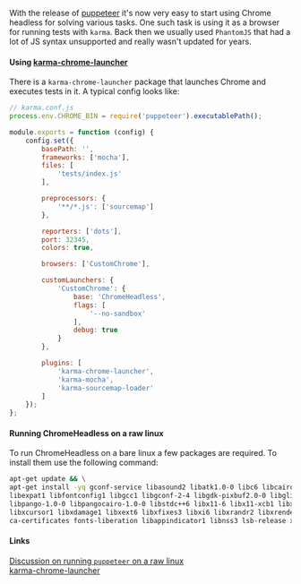 With the release of [puppeteer][2] it's now very easy to start using Chrome headless for solving various tasks. One such task is using it as a browser for running tests with `karma`. Back then we usually used `PhantomJS` that had a lot of JS syntax unsupported and really wasn't updated for years.

#### Using [karma-chrome-launcher][3]

There is a `karma-chrome-launcher` package that launches Chrome and executes tests in it. A typical config looks like:

```js
// karma.conf.js
process.env.CHROME_BIN = require('puppeteer').executablePath();

module.exports = function (config) {
    config.set({
        basePath: '',
        frameworks: ['mocha'],
        files: [
            'tests/index.js'
        ],

        preprocessors: {
            '**/*.js': ['sourcemap']
        },

        reporters: ['dots'],
        port: 32345,
        colors: true,

        browsers: ['CustomChrome'],

        customLaunchers: {
            'CustomChrome': {
                base: 'ChromeHeadless',
                flags: [
                    '--no-sandbox'
                ],
                debug: true
            }
        },

        plugins: [
            'karma-chrome-launcher',
            'karma-mocha',
            'karma-sourcemap-loader'
        ]
    });
};
```


#### Running ChromeHeadless on a raw linux

To run ChromeHeadless on a bare linux a few packages are required. To install them use the following command:

```bash
apt-get update && \
apt-get install -yq gconf-service libasound2 libatk1.0-0 libc6 libcairo2 libcups2 libdbus-1-3 \
libexpat1 libfontconfig1 libgcc1 libgconf-2-4 libgdk-pixbuf2.0-0 libglib2.0-0 libgtk-3-0 libnspr4 \
libpango-1.0-0 libpangocairo-1.0-0 libstdc++6 libx11-6 libx11-xcb1 libxcb1 libxcomposite1 \
libxcursor1 libxdamage1 libxext6 libxfixes3 libxi6 libxrandr2 libxrender1 libxss1 libxtst6 \
ca-certificates fonts-liberation libappindicator1 libnss3 lsb-release xdg-utils wget
```

#### Links

[Discussion on running `puppeteer` on a raw linux][1]  
[karma-chrome-launcher][2]

[1]: https://github.com/GoogleChrome/puppeteer/issues/290
[2]: https://github.com/GoogleChrome/puppeteer
[3]: https://github.com/karma-runner/karma-chrome-launcher
